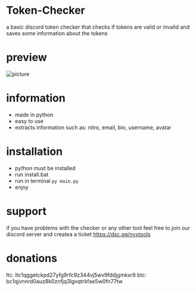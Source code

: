 # Token-Checker
a basic discord token checker that checks if tokens are valid or invalid and saves some information about the tokens
# preview
![picture](https://imgur.com/a/NpBW4BH)

# information
* made in python
* easy to use
* extracts information such as: nitro, email, bio, username, avatar

# installation
* python must be installed
* run install.bat
* run in terminal ``py main.py``
* enjoy

# support
if you have problems with the checker or any other tool feel free to join our discord server and createa a ticket https://dsc.gg/nyxtools

# donations
ltc: ltc1qggetckpd27yfg9rfc9z344vj5wv9fddjgmkxr9
btc: bc1qjvnnrd0auz8k0znfjq3lgvqtrkfae5w0fn77tw
